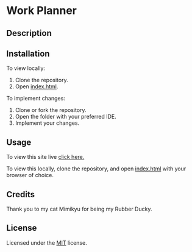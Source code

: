 # Work Planner

## Description 


## Installation

To view locally:
1. Clone the repository.
2. Open [index.html](index.html).

To implement changes:
1. Clone or fork the repository.
2. Open the folder with your preferred IDE.
3. Implement your changes.

## Usage 

To view this site live [click here.](https://shelb-doc.github.io/Work-Planner/)

To view this locally, clone the repository, and open [index.html](index.html) with your browser of choice.


## Credits

Thank you to my cat Mimikyu for being my Rubber Ducky.

## License

Licensed under the [MIT](LICENSE.txt) license.